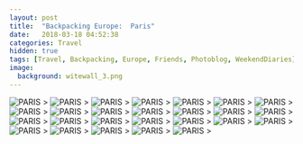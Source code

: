 ```yaml
---
layout: post
title:  "Backpacking Europe:  Paris"
date:   2018-03-18 04:52:38
categories: Travel
hidden: true
tags: [Travel, Backpacking, Europe, Friends, Photoblog, WeekendDiaries]
image:
  background: witewall_3.png
---
```

<img src="https://i.imgur.com/IjnQFjR.jpg" alt="PARIS">
>

<img src="https://i.imgur.com/Ke9tGxq.jpg" alt="PARIS">
>

<img src="https://i.imgur.com/9u8GekW.jpg" alt="PARIS">
>

<img src="https://i.imgur.com/C1ozD3I.jpg" alt="PARIS">
>

<img src="https://i.imgur.com/lhNa7HZ.jpg" alt="PARIS">
>

<img src="https://i.imgur.com/9LILhrf.jpg" alt="PARIS">
>

<img src="https://i.imgur.com/4fXrluN.jpg" alt="PARIS">
>

<img src="https://i.imgur.com/Nn0Kbn6.jpg" alt="PARIS">
>

<img src="https://i.imgur.com/nItq5VN.jpg" alt="PARIS">
>

<img src="https://i.imgur.com/XdgIEgH.jpg" alt="PARIS">
>

<img src="https://i.imgur.com/xhG8MN5.jpg" alt="PARIS">
>

<img src="https://i.imgur.com/ELRryKJ.jpg" alt="PARIS">
>

<img src="https://i.imgur.com/GhyPZtt.jpg" alt="PARIS">
>

<img src="https://i.imgur.com/8Ydxznv.jpg" alt="PARIS">
>

<img src="https://i.imgur.com/zEUBsso.jpg" alt="PARIS">
>

<img src="https://i.imgur.com/gIo45nB.jpg" alt="PARIS">
>

<img src="https://i.imgur.com/G7TBaDn.jpg" alt="PARIS">
>

<img src="https://i.imgur.com/t1TCfLs.jpg" alt="PARIS">
>

<img src="https://i.imgur.com/jZUG0lv.jpg" alt="PARIS">
>

<img src="https://i.imgur.com/sXMn5dM.jpg" alt="PARIS">
>

<img src="https://i.imgur.com/BKirysk.jpg" alt="PARIS">
>

<img src="https://i.imgur.com/Q2ma6Da.jpg" alt="PARIS">
>

<img src="https://i.imgur.com/wyHGBSR.jpg" alt="PARIS">
>

<img src="https://i.imgur.com/OOzRTCL.jpg" alt="PARIS">
>

<img src="https://i.imgur.com/hlGWraI.jpg" alt="PARIS">
>

<img src="https://i.imgur.com/DoKkR6h.jpg" alt="PARIS">
>
